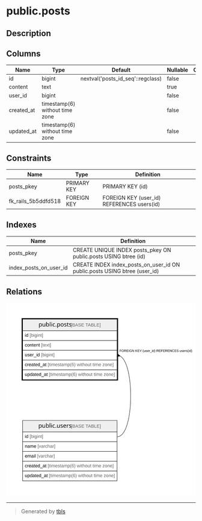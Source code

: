 # public.posts

## Description

## Columns

| Name | Type | Default | Nullable | Children | Parents | Comment |
| ---- | ---- | ------- | -------- | -------- | ------- | ------- |
| id | bigint | nextval('posts_id_seq'::regclass) | false |  |  |  |
| content | text |  | true |  |  |  |
| user_id | bigint |  | false |  | [public.users](public.users.md) |  |
| created_at | timestamp(6) without time zone |  | false |  |  |  |
| updated_at | timestamp(6) without time zone |  | false |  |  |  |

## Constraints

| Name | Type | Definition |
| ---- | ---- | ---------- |
| posts_pkey | PRIMARY KEY | PRIMARY KEY (id) |
| fk_rails_5b5ddfd518 | FOREIGN KEY | FOREIGN KEY (user_id) REFERENCES users(id) |

## Indexes

| Name | Definition |
| ---- | ---------- |
| posts_pkey | CREATE UNIQUE INDEX posts_pkey ON public.posts USING btree (id) |
| index_posts_on_user_id | CREATE INDEX index_posts_on_user_id ON public.posts USING btree (user_id) |

## Relations

![er](public.posts.svg)

---

> Generated by [tbls](https://github.com/k1LoW/tbls)
